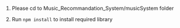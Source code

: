 1. Please cd to Music_Recommandation_System/musicSystem folder 

2. Run `npm install` to install required library
